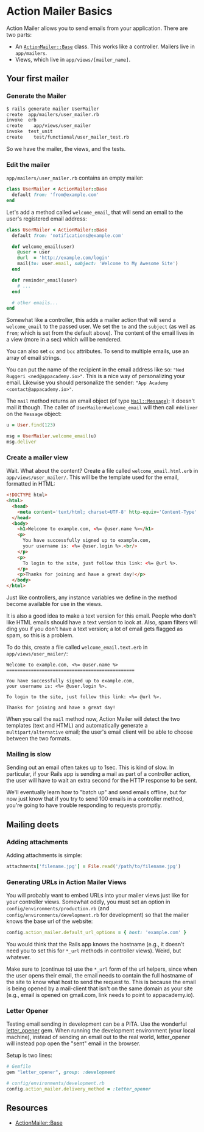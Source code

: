 # Action Mailer Basics

Action Mailer allows you to send emails from your application. There
are two parts:

* An [`ActionMailer::Base`][action-mailer-base-docs] class. This works
  like a controller. Mailers live in `app/mailers`.
* Views, which live in `app/views/[mailer_name]`.

## Your first mailer
### Generate the Mailer

```bash
$ rails generate mailer UserMailer
create  app/mailers/user_mailer.rb
invoke  erb
create    app/views/user_mailer
invoke  test_unit
create    test/functional/user_mailer_test.rb
```

So we have the mailer, the views, and the tests.

### Edit the mailer

`app/mailers/user_mailer.rb` contains an empty mailer:

```ruby
class UserMailer < ActionMailer::Base
  default from: 'from@example.com'
end
```

Let's add a method called `welcome_email`, that will send an email to
the user's registered email address:

```ruby
class UserMailer < ActionMailer::Base
  default from: 'notifications@example.com'

  def welcome_email(user)
    @user = user
    @url  = 'http://example.com/login'
    mail(to: user.email, subject: 'Welcome to My Awesome Site')
  end

  def reminder_email(user)
    # ...
  end

  # other emails...
end
```

Somewhat like a controller, this adds a mailer action that will send a
`welcome_email` to the passed user. We set the `to` and the `subject`
(as well as `from`; which is set from the default above). The content
of the email lives in a view (more in a sec) which will be rendered.

You can also set `cc` and `bcc` attributes. To send to multiple
emails, use an array of email strings.

You can put the name of the recipient in the email address like so:
`"Ned Ruggeri <ned@appacademy.io>"`. This is a nice way of
personalizing your email. Likewise you should personalize the sender:
`"App Academy <contact@appacademy.io>"`.

The `mail` method returns an email object (of type
[`Mail::Message`][mail-message-github]); it doesn't mail it
though. The caller of `UserMailer#welcome_email` will then call
`#deliver` on the `Message` object:

```ruby
u = User.find(123)

msg = UserMailer.welcome_email(u)
msg.deliver
```

### Create a mailer view

Wait. What about the content? Create a file called
`welcome_email.html.erb` in `app/views/user_mailer/`. This will be the
template used for the email, formatted in HTML:

```html
<!DOCTYPE html>
<html>
  <head>
    <meta content='text/html; charset=UTF-8' http-equiv='Content-Type' />
  </head>
  <body>
    <h1>Welcome to example.com, <%= @user.name %></h1>
    <p>
      You have successfully signed up to example.com,
      your username is: <%= @user.login %>.<br/>
    </p>
    <p>
      To login to the site, just follow this link: <%= @url %>.
    </p>
    <p>Thanks for joining and have a great day!</p>
  </body>
</html>
```

Just like controllers, any instance variables we define in the method
become available for use in the views.

It is also a good idea to make a text version for this email. People
who don't like HTML emails should have a text version to look
at. Also, spam filters will ding you if you don't have a text version;
a lot of email gets flagged as spam, so this is a problem.

To do this, create a file called `welcome_email.text.erb` in
`app/views/user_mailer/`:

```erb
Welcome to example.com, <%= @user.name %>
===============================================

You have successfully signed up to example.com,
your username is: <%= @user.login %>.

To login to the site, just follow this link: <%= @url %>.

Thanks for joining and have a great day!
```

When you call the `mail` method now, Action Mailer will detect the two
templates (text and HTML) and automatically generate a
`multipart/alternative` email; the user's email client will be able to
choose between the two formats.

### Mailing is slow

Sending out an email often takes up to 1sec. This is kind of slow. In
particular, if your Rails app is sending a mail as part of a
controller action, the user will have to wait an extra second for the
HTTP response to be sent.

We'll eventually learn how to "batch up" and send emails offline, but
for now just know that if you try to send 100 emails in a controller
method, you're going to have trouble responding to requests promptly.

## Mailing deets

### Adding attachments

Adding attachments is simple:

```ruby
attachments['filename.jpg'] = File.read('/path/to/filename.jpg')
```

### Generating URLs in Action Mailer Views

You will probably want to embed URLs into your mailer views just like
for your controller views. Somewhat oddly, you must set an option in
`config/environments/production.rb` (and
`config/environments/development.rb` for development) so that the
mailer knows the base url of the website:

```ruby
config.action_mailer.default_url_options = { host: 'example.com' }
```

You would think that the Rails app knows the hostname (e.g., it
doesn't need you to set this for `*_url` methods in controller
views). Weird, but whatever.

Make sure to (continue to) use the `*_url` form of the url helpers,
since when the user opens their email, the email needs to contain the
full hostname of the site to know what host to send the request
to. This is because the email is being opened by a mail-client that
isn't on the same domain as your site (e.g., email is opened on
gmail.com, link needs to point to appacademy.io).

### Letter Opener

Testing email sending in development can be a PITA. Use the wonderful
[letter_opener][letter-opener-github] gem. When running the
development environment (your local machine), instead of sending an
email out to the real world, letter\_opener will instead pop open the
"sent" email in the browser.

Setup is two lines:

```ruby
# Gemfile
gem "letter_opener", group: :development

# config/environments/development.rb
config.action_mailer.delivery_method = :letter_opener
```

## Resources

* [ActionMailer::Base][action-mailer-base-docs]

[action-mailer-base-docs]: http://api.rubyonrails.org/classes/ActionMailer/Base.html
[mail-message-github]: https://github.com/mikel/mail/blob/master/lib/mail/message.rb
[letter-opener-github]: https://github.com/ryanb/letter_opener

